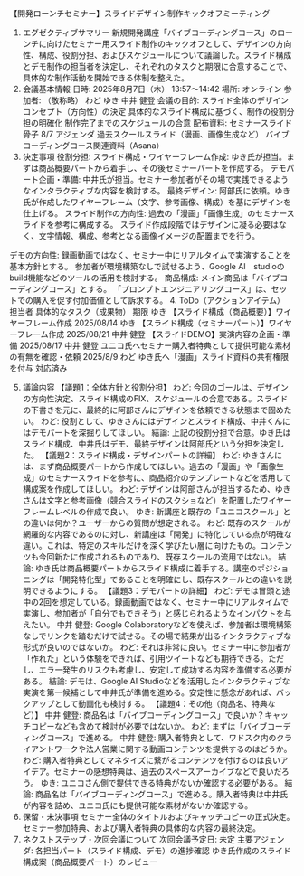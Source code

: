 
【開発ローンチセミナー】スライドデザイン制作キックオフミーティング
1. エグゼクティブサマリー
新規開発講座「バイブコーディングコース」のローンチに向けたセミナー用スライド制作のキックオフとして、デザインの方向性、構成、役割分担、およびスケジュールについて議論した。スライド構成とデモ制作の担当者を決定し、それぞれのタスクと期限に合意することで、具体的な制作活動を開始できる体制を整えた。
2. 会議基本情報
日時: 2025年8月7日（木） 13:57～14:42
場所: オンライン
参加者: （敬称略）
わど
ゆき
中井 健登
会議の目的:
スライド全体のデザインコンセプト（方向性）の決定
具体的なスライド構成に基づく、制作の役割分担の明確化
制作完了までのスケジュールの合意
配布資料:
セミナースライド骨子
8/7 アジェンダ
過去スクールスライド（漫画、画像生成など）
バイブコーディングコース関連資料（Asana）
3. 決定事項
役割分担:
スライド構成・ワイヤーフレーム作成: ゆき氏が担当。まずは商品概要パートから着手し、その後セミナーパートを作成する。
デモパート企画・準備: 中井氏が担当。セミナー参加者がその場で実践できるようなインタラクティブな内容を検討する。
最終デザイン: 阿部氏に依頼。ゆき氏が作成したワイヤーフレーム（文字、参考画像、構成）を基にデザインを仕上げる。
スライド制作の方向性:
過去の「漫画」「画像生成」のセミナースライドを参考に構成する。
スライド作成段階ではデザインに凝る必要はなく、文字情報、構成、参考となる画像イメージの配置までを行う。

デモの方向性:
録画動画ではなく、セミナー中にリアルタイムで実演することを基本方針とする。
参加者が環境構築なしで試せるよう、Google AI　studioのbuild機能などのツールの活用を検討する。
商品構成:
メイン商品は「バイブコーディングコース」とする。
「プロンプトエンジニアリングコース」は、セットでの購入を促す付加価値として訴求する。
4. ToDo（アクションアイテム）
担当者
具体的なタスク（成果物）
期限
ゆき
【スライド構成（商品概要）】ワイヤーフレーム作成
2025/08/14
ゆき
【スライド構成（セミナーパート）】ワイヤーフレーム作成
2025/08/21
中井 健登
【スライドDEMO】実演内容の企画・準備
2025/08/17
中井 健登
ユニコ氏へセミナー購入者特典として提供可能な素材の有無を確認・依頼
2025/8/9
わど
ゆき氏へ「漫画」スライド資料の共有権限を付与
対応済み




5. 議論内容
【議題1：全体方針と役割分担】
わど: 今回のゴールは、デザインの方向性決定、スライド構成のFIX、スケジュールの合意である。スライドの下書きを元に、最終的に阿部さんにデザインを依頼できる状態まで固めたい。
わど: 役割として、ゆきさんにはデザインとスライド構成、中井くんにはデモパートを深掘りしてほしい。
結論: 上記の役割分担で合意。ゆき氏はスライド構成、中井氏はデモ、最終デザインは阿部氏という分担を決定した。
【議題2：スライド構成・デザインパートの詳細】
わど: ゆきさんには、まず商品概要パートから作成してほしい。過去の「漫画」や「画像生成」のセミナースライドを参考に、商品紹介のテンプレートなどを活用して構成案を作成してほしい。
わど: デザインは阿部さんが担当するため、ゆきさんは文字と参考画像（競合スライドのスクショなど）を配置したワイヤーフレームレベルの作成で良い。
ゆき: 新講座と既存の「ユニコスクール」との違いは何か？ユーザーからの質問が想定される。
わど: 既存のスクールが網羅的な内容であるのに対し、新講座は「開発」に特化している点が明確な違い。これは、特定のスキルだけを深く学びたい層に向けたもの。コンテンツも今回新たに作成されるものであり、既存スクールの流用ではない。
結論: ゆき氏は商品概要パートからスライド構成に着手する。講座のポジショニングは「開発特化型」であることを明確にし、既存スクールとの違いを説明できるようにする。
【議題3：デモパートの詳細】
わど: デモは冒頭と途中の2回を想定している。録画動画ではなく、セミナー中にリアルタイムで実演し、参加者が「自分でもできそう」と感じられるようなインパクトを与えたい。
中井 健登: Google Colaboratoryなどを使えば、参加者は環境構築なしでリンクを踏むだけで試せる。その場で結果が出るインタラクティブな形式が良いのではないか。
わど: それは非常に良い。セミナー中に参加者が「作れた」という体験をできれば、引用ツイートなども期待できる。ただし、エラー発生のリスクも考慮し、安定して成功する内容を準備する必要がある。
結論: デモは、Google AI Studioなどを活用したインタラクティブな実演を第一候補として中井氏が準備を進める。安定性に懸念があれば、バックアップとして動画化も検討する。
【議題4：その他（商品名、特典など）】
中井 健登: 商品名は「バイブコーディングコース」で良いか？キャッチコピーなども含めて検討が必要ではないか。
わど: まずは「バイブコーディングコース」で進める。
中井 健登: 購入者特典として、ワドスク内のクライアントワークや法人営業に関する動画コンテンツを提供するのはどうか。
わど: 購入者特典としてマネタイズに繋がるコンテンツを付けるのは良いアイデア。セミナーの感想特典は、過去のスペースアーカイブなどで良いだろう。
ゆき: ユニコさん側で提供できる特典がないか確認する必要がある。
結論: 商品名は「バイブコーディングコース」で進める。購入者特典は中井氏が内容を詰め、ユニコ氏にも提供可能な素材がないか確認する。
6. 保留・未決事項
セミナー全体のタイトルおよびキャッチコピーの正式決定。
セミナー参加特典、および購入者特典の具体的な内容の最終決定。
7. ネクストステップ・次回会議について
次回会議予定日: 未定
主要アジェンダ:
各担当パート（スライド構成、デモ）の進捗確認
ゆき氏作成のスライド構成案（商品概要パート）のレビュー


